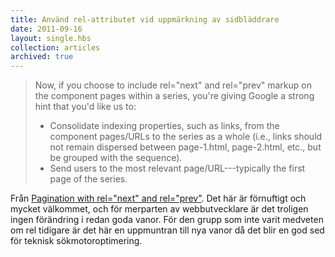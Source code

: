```yaml
---
title: Använd rel-attributet vid uppmärkning av sidbläddrare
date: 2011-09-16
layout: single.hbs
collection: articles
archived: true
---
```

> Now, if you choose to include rel="next" and rel="prev" markup on the
> component pages within a series, you're giving Google a strong hint
> that you'd like us to:
>
> -   Consolidate indexing properties, such as links, from the component
>     pages/URLs to the series as a whole (i.e., links should not remain
>     dispersed between page-1.html, page-2.html, etc., but be grouped
>     with the sequence).
> -   Send users to the most relevant page/URL---typically the first
>     page of the series.

Från [Pagination with rel=\"next\" and
rel=\"prev\"](http://googlewebmastercentral.blogspot.com/2011/09/pagination-with-relnext-and-relprev.html).
Det här är förnuftigt och mycket välkommet, och för merparten av
webbutvecklare är det troligen ingen förändring i redan goda vanor. För
den grupp som inte varit medveten om rel tidigare är det här en
uppmuntran till nya vanor då det blir en god sed för teknisk
sökmotoroptimering.